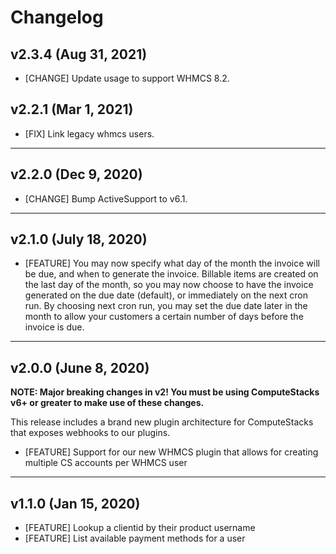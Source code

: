 # Changelog

## v2.3.4 (Aug 31, 2021)

* [CHANGE] Update usage to support WHMCS 8.2.

## v2.2.1 (Mar 1, 2021)

* [FIX] Link legacy whmcs users.

***

## v2.2.0 (Dec 9, 2020)

* [CHANGE] Bump ActiveSupport to v6.1.

***

## v2.1.0 (July 18, 2020)

* [FEATURE] You may now specify what day of the month the invoice will be due, and when to generate the invoice. Billable items are created on the last day of the month, so you may now choose to have the invoice generated on the due date (default), or immediately on the next cron run. By choosing next cron run, you may set the due date later in the month to allow your customers a certain number of days before the invoice is due.

***

## v2.0.0 (June 8, 2020)

**NOTE: Major breaking changes in v2! You must be using ComputeStacks v6+ or greater to make use of these changes.**

This release includes a brand new plugin architecture for ComputeStacks that exposes webhooks to our plugins.

* [FEATURE] Support for our new WHMCS plugin that allows for creating multiple CS accounts per WHMCS user

***

## v1.1.0 (Jan 15, 2020)

* [FEATURE] Lookup a clientid by their product username
* [FEATURE] List available payment methods for a user
